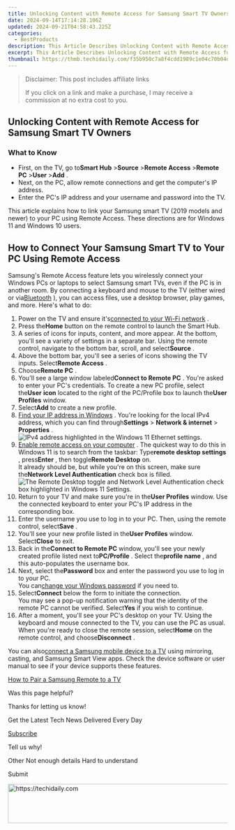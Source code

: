```yaml
---
title: Unlocking Content with Remote Access for Samsung Smart TV Owners
date: 2024-09-14T17:14:28.106Z
updated: 2024-09-21T04:58:43.225Z
categories:
  - BestProducts
description: This Article Describes Unlocking Content with Remote Access for Samsung Smart TV Owners
excerpt: This Article Describes Unlocking Content with Remote Access for Samsung Smart TV Owners
thumbnail: https://thmb.techidaily.com/f35b950c7a8f4cdd1989c1e04c70b04dbfa6ce641c77398dacbaad68cbaf2be6.jpg
---
```


>  Disclaimer: This post includes affiliate links
>
>  If you click on a link and make a purchase, I may receive a commission at no extra cost to you.
>

## Unlocking Content with Remote Access for Samsung Smart TV Owners
### What to Know

* First, on the TV, go to**Smart Hub** \>**Source** \>**Remote Access** \>**Remote PC** \>**User** \>**Add** .
* Next, on the PC, allow remote connections and get the computer's IP address.
* Enter the PC's IP address and your username and password into the TV.

 This article explains how to link your Samsung smart TV (2019 models and newer) to your PC using Remote Access. These directions are for Windows 11 and Windows 10 users.

## How to Connect Your Samsung Smart TV to Your PC Using Remote Access

 Samsung's Remote Access feature lets you wirelessly connect your Windows PCs or laptops to select Samsung smart TVs, even if the PC is in another room. By connecting a keyboard and mouse to the TV (either wired or via[Bluetooth](https://www.lifewire.com/what-is-bluetooth-2377412) ), you can access files, use a desktop browser, play games, and more. Here's what to do:

1. Power on the TV and ensure it's[connected to your Wi-Fi network](https://www.lifewire.com/connect-smart-tv-to-wifi-4587350) .
2. Press the**Home** button on the remote control to launch the Smart Hub.
3. A series of icons for inputs, content, and more appear. At the bottom, you'll see a variety of settings in a separate bar. Using the remote control, navigate to the bottom bar, scroll, and select**Source** .
4. Above the bottom bar, you'll see a series of icons showing the TV inputs. Select**Remote Access** .
5. Choose**Remote PC** .
6. You'll see a large window labeled**Connect to Remote PC** . You're asked to enter your PC's credentials. To create a new PC profile, select the**User** **icon** located to the right of the PC/Profile box to launch the**User Profiles** window.
7. Select**Add** to create a new profile.
8. [Find your IP address in Windows](https://www.lifewire.com/find-ip-address-in-windows-7112576) . You're looking for the local IPv4 address, which you can find through**Settings** \> **Network & internet**  \> **Properties** .  
![IPv4 address highlighted in the Windows 11 Ethernet settings.](https://www.lifewire.com/thmb/kudvbXxhRr8hfDIYk80vOyl484U=/1500x0/filters:no_upscale():max_bytes(150000):strip_icc():format(webp)/A8-UseRemoteAccessonYourSamsungSmartTV-annotated-030e8e72d868445b99969440d7bb6c7e.jpg)
9. [Enable remote access on your computer](https://www.lifewire.com/windows-10-remote-desktop-4589382) . The quickest way to do this in Windows 11 is to search from the taskbar: Type**remote desktop settings** , press**Enter** , then toggle**Remote Desktop** on.  
 It already should be, but while you're on this screen, make sure the**Network Level Authentication** check box is filled.  
![The Remote Desktop toggle and Network Level Authentication check box highlighted in Windows 11 Settings.](https://www.lifewire.com/thmb/hUwIgWR-dxZC68uehugaWY0ts6g=/1500x0/filters:no_upscale():max_bytes(150000):strip_icc():format(webp)/A9-UseRemoteAccessonYourSamsungSmartTV-annotated-68cb0132b5314021af5f6530097d543f.jpg)
10. Return to your TV and make sure you're in the**User Profiles** window. Use the connected keyboard to enter your PC's IP address in the corresponding box.
11. Enter the username you use to log in to your PC. Then, using the remote control, select**Save** .
12. You'll see your new profile listed in the**User Profiles** window. Select**Close** to exit.
13. Back in the**Connect to Remote PC** window, you'll see your newly created profile listed next to**PC/Profile** . Select the**profile name** , and this auto-populates the username box.
14. Next, select the**Password** box and enter the password you use to log in to your PC.  
 You can[change your Windows password](https://www.lifewire.com/how-do-i-change-my-password-in-windows-2626070) if you need to.
15. Select**Connect** below the form to initiate the connection.  
 You may see a pop-up notification warning that the identity of the remote PC cannot be verified. Select**Yes** if you wish to continue.
16. After a moment, you'll see your PC's desktop on your TV. Using the keyboard and mouse connected to the TV, you can use the PC as usual.  
 When you're ready to close the remote session, select**Home** on the remote control, and choose**Disconnect** .

 You can also[connect a Samsung mobile device to a TV](https://www.lifewire.com/how-to-connect-samsung-phone-to-samsung-tv-4589275) using mirroring, casting, and Samsung Smart View apps. Check the device software or user manual to see if your device supports these features.

[How to Pair a Samsung Remote to a TV](https://www.lifewire.com/pair-samsung-remote-to-tv-5221828)

Was this page helpful?

Thanks for letting us know!

 Get the Latest Tech News Delivered Every Day

[Subscribe](https://www.lifewire.com/#)

Tell us why!

 Other  Not enough details  Hard to understand

 Submit

<ins class="adsbygoogle"
     style="display:block"
     data-ad-format="autorelaxed"
     data-ad-client="ca-pub-7571918770474297"
     data-ad-slot="1223367746"></ins>

<ins class="adsbygoogle"
     style="display:block"
     data-ad-client="ca-pub-7571918770474297"
     data-ad-slot="8358498916"
     data-ad-format="auto"
     data-full-width-responsive="true"></ins>



<!-- affiliate ads begin -->
<a href="https://bluettius.sjv.io/c/5597632/2139123/17108" target="_top" id="2139123">
  <img src="//a.impactradius-go.com/display-ad/17108-2139123" border="0" alt="https://techidaily.com" width="728" height="90"/>
</a>
<img height="0" width="0" src="https://bluettius.sjv.io/i/5597632/2139123/17108" style="position:absolute;visibility:hidden;" border="0" />
<!-- affiliate ads end -->

